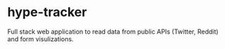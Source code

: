 # hype-tracker

Full stack web application to read data from public APIs (Twitter, Reddit) and form visulizations.
